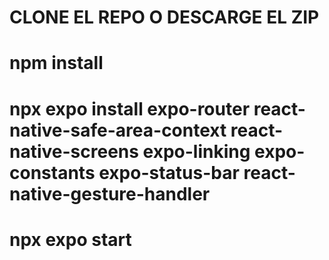 # CLONE EL REPO O DESCARGE EL ZIP
# npm install
# npx expo install expo-router react-native-safe-area-context react-native-screens expo-linking expo-constants expo-status-bar react-native-gesture-handler
# npx expo start
